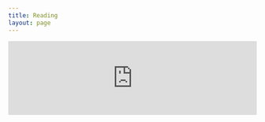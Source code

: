 ```yaml
---
title: Reading
layout: page
---
```

<iframe id="reading-stats-iframe" src="https://v.ptbsare.org:33888/stats/ptbsare" style="width: 100%; border: none;"></iframe>

<script>
  window.addEventListener('message', function(event) {
    // For security, check the origin of the message
    if (event.origin !== 'https://v.ptbsare.org:33888') {
      return;
    }

    if (event.data.frameHeight) {
      var iframe = document.getElementById('reading-stats-iframe');
      iframe.style.height = (event.data.frameHeight + 100) + 'px';
    }
  }, false);
</script>